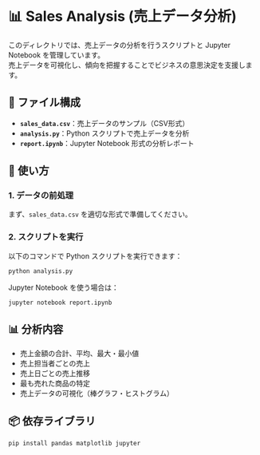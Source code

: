 # 📊 Sales Analysis (売上データ分析)

このディレクトリでは、売上データの分析を行うスクリプトと Jupyter Notebook を管理しています。  
売上データを可視化し、傾向を把握することでビジネスの意思決定を支援します。

## 📂 ファイル構成
- **`sales_data.csv`**：売上データのサンプル（CSV形式）
- **`analysis.py`**：Python スクリプトで売上データを分析
- **`report.ipynb`**：Jupyter Notebook 形式の分析レポート

## 🔧 使い方

### 1. データの前処理
まず、`sales_data.csv` を適切な形式で準備してください。

### 2. スクリプトを実行
以下のコマンドで Python スクリプトを実行できます：
```bash
python analysis.py
```

Jupyter Notebook を使う場合は：
```bash
jupyter notebook report.ipynb
```

## 📊 分析内容
- 売上金額の合計、平均、最大・最小値
- 売上担当者ごとの売上
- 売上日ごとの売上推移
- 最も売れた商品の特定
- 売上データの可視化（棒グラフ・ヒストグラム）

## 📦 依存ライブラリ
```bash
pip install pandas matplotlib jupyter
```
